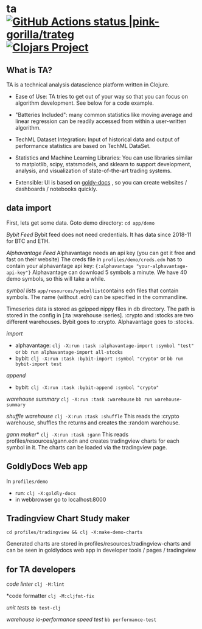 # ta [![GitHub Actions status |pink-gorilla/trateg](https://github.com/pink-gorilla/trateg/workflows/CI/badge.svg)](https://github.com/pink-gorilla/trateg/actions?workflow=CI)[![Clojars Project](https://img.shields.io/clojars/v/org.pinkgorilla/ta.svg)](https://clojars.org/org.pinkgorilla/ta)

## What is TA?

TA is a technical analysis datascience platform written in Clojure.

- Ease of Use: TA tries to get out of your way so that you can focus on algorithm development. See below for a code example.

- "Batteries Included": many common statistics like moving average and linear regression can be readily accessed from within a user-written algorithm.

- TechML Dataset Integration: Input of historical data and output of performance statistics are based on TechML DataSet.

- Statistics and Machine Learning Libraries: 
You can use libraries similar to matplotlib, scipy, statsmodels, and sklearn to support development, analysis, and visualization of state-of-the-art trading systems.

- Extensible: UI is based on [goldy-docs](https://github.com/pink-gorilla/goldly) , so you can create websites / dashboards / notebooks quickly.


##  data import 

First, lets get some data. Goto demo directory: `cd app/demo`

*Bybit Feed*
Bybit feed does not need credentials. It has data since 2018-11 for BTC and ETH.

*Alphavantage Feed*
Alphavantage needs an api key (you can get it free and fast on their website)
The creds file in `profiles/demo/creds.edn` has to contain your alphavantage api key:
`{:alphavantage "your-alphavantage-api-key"}`
Alphavantage can download 5 symbols a minute. We have 40 demo symbols, so this will take a while.

*symbol lists*
`app/resources/symbollist`contains edn files that contain symbols.
The name (without .edn) can be specified in the commandline.

Timeseries data is stored as gzipped nippy files in db directory. The path is
stored in the config in [:ta :warehouse :series]. :crypto and :stocks are two different
warehouses. Bybit goes to :crypto. Alphavantage goes to :stocks.

*import*
- alphavantage: `clj -X:run :task :alphavantage-import :symbol "test"` or
                `bb run alphavantage-import all-stocks`
- bybit:  `clj -X:run :task :bybit-import :symbol "crypto"` or
          `bb run bybit-import test`

*append*
- bybit: `clj -X:run :task :bybit-append :symbol "crypto"`

*warehouse summary* `clj -X:run :task :warehouse`
 `bb run warehouse-summary`

*shuffle warehouse* `clj -X:run :task :shuffle` 
This reads the :crypto warehouse, shuffles the returns and creates the :random warehouse.

*gann maker** `clj -X:run :task :gann` 
This reads profiles/resources/gann.edn and creates tradingview charts for each symbol in it.
The charts can be loaded via the tradingview page.

## GoldlyDocs Web app

In `profiles/demo`
 - run: `clj -X:goldly-docs`
 - in webbrowser go to localhost:8000 


## Tradingview Chart Study maker

`cd profiles/tradingview && clj -X:make-demo-charts`

Generated charts are stored in profiles/resources/tradingview-charts
and can be seen in goldlydocs web app in developer tools / pages / tradingview


 

## for TA developers

*code linter*  `clj -M:lint`

*code formatter `clj -M:cljfmt-fix`

*unit tests* `bb test-clj`

*warehouse io-performance speed test* `bb performance-test`






